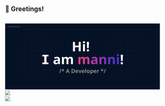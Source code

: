 ## 👋 Greetings!

<br />

<center>
    <img src="./public/header.png" />
</center>

<div class="data">
    <img src="https://github-readme-stats.vercel.app/api?username=Schmaenjael&count_private=true&show_icons=true&theme=midnight-purple&locale=en&include_all_commits=true&custom_title=Schmaenjael's%20Github%20Stats&hide=issues"> 
    <br/>
    <img src="https://github-readme-stats.vercel.app/api/top-langs/?username=Schmaenjael&theme=midnight-purple&layout=compac">
</div>
